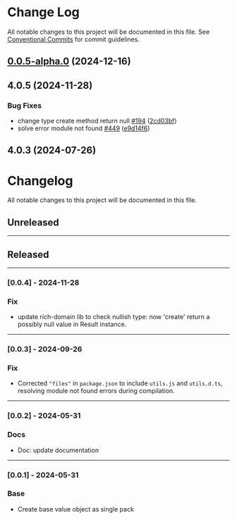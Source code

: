 # Change Log

All notable changes to this project will be documented in this file.
See [Conventional Commits](https://conventionalcommits.org) for commit guidelines.

## [0.0.5-alpha.0](https://github.com/4lessandrodev/type-ddd/compare/@type-ddd/email@0.0.2...@type-ddd/email@0.0.5-alpha.0) (2024-12-16)



## 4.0.5 (2024-11-28)


### Bug Fixes

* change type create method return null [#194](https://github.com/4lessandrodev/type-ddd/issues/194) ([2cd03bf](https://github.com/4lessandrodev/type-ddd/commit/2cd03bf34387f4889a0a292ba350f2c0cfc753b7))
* solve error module not found [#449](https://github.com/4lessandrodev/type-ddd/issues/449) ([e9d14f6](https://github.com/4lessandrodev/type-ddd/commit/e9d14f694cafc9c2123cc31055a4561f460a82d3))



## 4.0.3 (2024-07-26)





# Changelog

All notable changes to this project will be documented in this file.

## Unreleased

---

## Released

---

### [0.0.4] - 2024-11-28

### Fix

- update rich-domain lib to check nullish type: now 'create' return a possibly null value in Result instance.

---

### [0.0.3] - 2024-09-26

### Fix

- Corrected `"files"` in `package.json` to include `utils.js` and `utils.d.ts`, resolving module not found errors during compilation.

---

### [0.0.2] - 2024-05-31

### Docs

- Doc: update documentation

---

### [0.0.1] - 2024-05-31

### Base

- Create base value object as single pack
